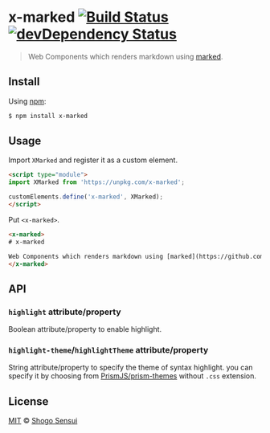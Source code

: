 # x-marked [![Build Status](https://travis-ci.org/1000ch/x-marked.svg?branch=master)](https://travis-ci.org/1000ch/x-marked) [![devDependency Status](https://david-dm.org/1000ch/x-marked/dev-status.svg)](https://david-dm.org/1000ch/x-marked?type=dev)

> Web Components which renders markdown using [marked](https://github.com/markedjs/marked).

## Install

Using [npm](https://www.npmjs.org/package/x-marked):

```sh
$ npm install x-marked
```

## Usage

Import `XMarked` and register it as a custom element.

```html
<script type="module">
import XMarked from 'https://unpkg.com/x-marked';

customElements.define('x-marked', XMarked);
</script>
```

Put `<x-marked>`.

```html
<x-marked>
# x-marked

Web Components which renders markdown using [marked](https://github.com/markedjs/marked).
</x-marked>
```

## API

### `highlight` attribute/property

Boolean attribute/property to enable highlight.

### `highlight-theme`/`highlightTheme` attribute/property

String attribute/property to specify the theme of syntax highlight. you can specify it by choosing from [PrismJS/prism-themes](https://github.com/PrismJS/prism-themes/tree/master/themes) without `.css` extension.

## License

[MIT](https://1000ch.mit-license.org) © [Shogo Sensui](https://github.com/1000ch)
